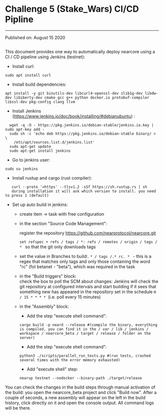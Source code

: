# Challenge 5 (Stake_Wars) CI/CD Pipline
----------------------------------------
Published on: August 15 2020
## 

This document provides one way to automatically deploy nearcore using a CI / CD pipeline using Jenkins (testnet):

* Install curl:

 ``` 
 sudo apt install curl 
 ```


* Install build dependencies:
 ``` 
 apt install -y git binutils-dev libcurl4-openssl-dev zlib1g-dev libdw-dev libiberty-dev cmake gcc g++ python docker.io protobuf-compiler libssl-dev pkg-config clang llvm
 ``` 
* Install  Jenkins (https://www.jenkins.io/doc/book/installing/#debianubuntu) :
 ``` 
   wget -q -O - https://pkg.jenkins.io/debian-stable/jenkins.io.key | sudo apt-key add -
   sudo sh -c 'echo deb https://pkg.jenkins.io/debian-stable binary/ > \
     /etc/apt/sources.list.d/jenkins.list'
   sudo apt-get update
   sudo apt-get install jenkins
 ``` 

* Go to jenkins user:
 ```
 sudo su jenkins
```

* Install rustup and cargo (rust compiler):
```
   curl --proto '=https' --tlsv1.2 -sSf https://sh.rustup.rs | sh
   during installation it will ask which version to install. you need to press 1 (default)
```
* Set up auto build in jenkins:

   * create item -> task with free configuration
   
   * in the section "Source Code Management":
   
     register the repository https://github.com/nearprotocol/nearcore.git
     
     ```set refspec + refs / tags / *: refs / remotes / origin / tags / * ``` so that the git only downloads tags
     
   * set the value in Branches to build:. ```* / tags /.* rc. * ``` - this is a regex that matches only tags and only those containing the word "rc" (fot betanet - "beta"), which was required in the task
     
   * in the "Build triggers" block:   
      check the box to poll the SCM about changes: Jenkins will check the git repository at configured intervals and start building if it sees that something new has appeared in the repository
      set in the schedule ```H / 15 * * * * ```(i.e. poll every 15 minutes)
   * in the "Assembly" block:
   
   
     * Add the step "execute shell command":
     
     ```
     cargo build -p neard --release #(compile the binary, everything is compiled, you can find it in the / var / lib / jenkins / workspace / nearcore_beta / target / release / folder on the server)
     ```
     * Add the step "execute shell command": 
     
     ```
     python3 ./scripts/parallel_run_tests.py #(run tests, crashed several times with the error memory exhausted)
     ```
     * Add "execute shell" step: 
     
     ```
     nearup testnet --nodocker --binary-path ./target/release
     ```
You can check the changes in the build steps through manual activation of the build: you open the nearcore_beta project and click "Build now". After a couple of seconds, a new assembly will appear on the left in the build history, click directly on it and open the console output. All command logs will be there.



